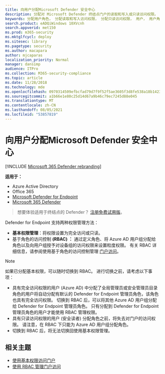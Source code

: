 ```yaml
---
title: 向用户分配Microsoft Defender 安全中心
description: 分配对 Microsoft Defender 终结点门户的读取和写入或只读访问权限。
keywords: 分配用户角色， 分配读取和写入访问权限， 分配只读访问权限， 用户， 用户角色， 角色
search.product: eADQiWindows 10XVcnh
search.appverid: met150
ms.prod: m365-security
ms.mktglfcycl: deploy
ms.sitesec: library
ms.pagetype: security
ms.author: macapara
author: mjcaparas
localization_priority: Normal
manager: dansimp
audience: ITPro
ms.collection: M365-security-compliance
ms.topic: article
ms.date: 11/28/2018
ms.technology: mde
ms.openlocfilehash: 0970314509efbcfad79d7f9f52f5ae3605f3d8fe538a18b142340fe6a2cf8d1f
ms.sourcegitcommit: a1b66e1e80c25d14d67a9b46c79ec7245d88e045
ms.translationtype: MT
ms.contentlocale: zh-CN
ms.lasthandoff: 08/05/2021
ms.locfileid: "53857819"
---
```

# <a name="assign-user-access-to-microsoft-defender-security-center"></a>向用户分配Microsoft Defender 安全中心

[!INCLUDE [Microsoft 365 Defender rebranding](../../includes/microsoft-defender.md)]


**适用于：**
- Azure Active Directory
- Office 365
- [Microsoft Defender for Endpoint](https://go.microsoft.com/fwlink/p/?linkid=2154037)
- [Microsoft 365 Defender](https://go.microsoft.com/fwlink/?linkid=2118804)


> 想要体验适用于终结点的 Defender？ [注册免费试用版](https://signup.microsoft.com/create-account/signup?products=7f379fee-c4f9-4278-b0a1-e4c8c2fcdf7e&ru=https://aka.ms/MDEp2OpenTrial?ocid=docs-wdatp-assignaccess-abovefoldlink)。

Defender for Endpoint 支持两种权限管理方法：

- **基本权限管理**：将权限设置为完全访问或只读。
- 基于角色的访问控制 **(RBAC) ：** 通过定义角色、将 Azure AD 用户组分配给角色以及向用户组授予对设备组的访问权限来设置粒度权限。 有关 RBAC 详细信息，请参阅使用基于角色的访问控制管理 [门户访问](rbac.md)。

> [!NOTE]
> 如果已分配基本权限，可以随时切换到 RBAC。 进行切换之前，请考虑以下事项：
> 
> - 具有完全访问权限的用户 (Azure AD) 中分配了全局管理员或安全管理员目录角色的用户将自动分配有默认的 Defender for Endpoint 管理员角色，该角色也具有完全访问权限。 切换到 RBAC 后，可以将其他 Azure AD 用户组分配给 Defender for Endpoint 管理员角色。  只有分配到 Defender for Endpoint 管理员角色的用户才能使用 RBAC 管理权限。 
> - 具有只读访问权限的用户 (安全读者) 分配角色之前，将失去对门户的访问权限。 请注意，在 RBAC 下只能为 Azure AD 用户组分配角色。
> - 切换到 RBAC 后，将无法切换回使用基本权限管理。

## <a name="related-topics"></a>相关主题

- [使用基本权限访问门户](basic-permissions.md)
- [使用 RBAC 管理门户访问](rbac.md)
